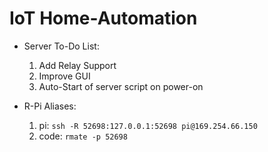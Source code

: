 # IoT Home-Automation

* Server To-Do List:
    1. Add Relay Support
    1. Improve GUI
    1. Auto-Start of server script on power-on

* R-Pi Aliases:
    1. pi: `ssh -R 52698:127.0.0.1:52698 pi@169.254.66.150`
    1. code: `rmate -p 52698`
